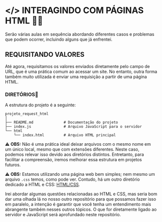 # </> INTERAGINDO COM PÁGINAS HTML 📂🌐

Serão várias aulas em sequência abordando diferentes casos e problemas que podem ocorrer, incluindo alguns que já enfrentei.

## REQUISITANDO VALORES

Até agora, requisitamos os valores enviados diretamente pelo campo de URL, que é uma prática comum ao acessar um site. No entanto, outra forma também muito utilizada é enviar uma requisição a partir de uma página HTML.

### DIRETÓRIOS📂

A estrutura do projeto é a seguinte:

```plaintext
projeto_request_html
│
├── README.md              # Documentação do projeto
├── index.js               # Arquivo JavaScript para o servidor
└── html
    └── index.html         # Arquivo HTML principal
```

⚠️ **OBS:** Não é uma prática ideal deixar arquivos com o mesmo nome em um único local, mesmo que com extensões diferentes. Neste caso, podemos relevar isso devido aos diretórios distintos. Entretanto, para facilitar a compreensão, iremos melhorar essa estrutura em projetos futuros.

⚠️ **OBS:** Estamos utilizando uma página web bem simples; nem mesmo um arquivo `.css` temos, como pode ver. Contudo, há um outro diretório dedicado a HTML e CSS: [HTML/CSS](https://github.com/well1ngt0nso/HTML-CSS#html-css). 

Irei abordar algumas questões relacionadas ao HTML e CSS, mas seria bom dar uma olhada lá no nosso outro repositório para que possamos fazer isso em paralelo, a intenção é garantir que você tenha um entendimento mais abrangente também nesses outros tópicos. O que for diretamente ligado ao servidor e JavaScript será aprofundado neste repositório.

